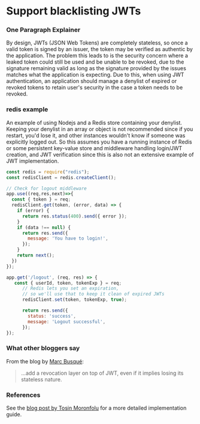 # Support blacklisting JWTs

### One Paragraph Explainer

By design, JWTs (JSON Web Tokens) are completely stateless, so once a valid token is signed by an issuer, the token may be verified as authentic by the application. The problem this leads to is the security concern where a leaked token could still be used and be unable to be revoked, due to the signature remaining valid as long as the signature provided by the issues matches what the application is expecting.
Due to this, when using JWT authentication, an application should manage a denylist of expired or revoked tokens to retain user's security in the case a token needs to be revoked.

### redis  example

An example of using Nodejs and a Redis store containing your denylist. Keeping your denylist in an array or object is not recommended since if you restart, you'd lose it, and other instances wouldn't know if someone was explicitly logged out. So this assumes you have a running instance of Redis or some persistent key-value store and middleware handling login/JWT creation, and JWT verification since this is also not an extensive example of JWT implementation.

```javascript
const redis = require("redis");
const redisClient = redis.createClient();

// Check for logout middleware
app.use((req,res,next)=>{
  const { token } = req;
  redisClient.get(token, (error, data) => {
    if (error) {
      return res.status(400).send({ error });
    }
    if (data !== null) {
      return res.send({
        message: 'You have to login!',
      });
    }
    return next();
  })
});

app.get('/logout', (req, res) => {
   const { userId, token, tokenExp } = req;
      // Redis lets you set an expiration,
      // so we'll use that to keep it clean of expired JWTs 
      redisClient.set(token, tokenExp, true);

      return res.send({
        status: 'success',
        message: 'Logout successful',
      });
});
```

### What other bloggers say

From the blog by [Marc Busqué](http://waiting-for-dev.github.io/blog/2017/01/25/jwt_secure_usage/):
> ...add a revocation layer on top of JWT, even if it implies losing its stateless nature.

### References

See the [blog post by Tosin Moronfolu](https://dev.to/chukwutosin_/how-to-invalidate-a-jwt-using-a-blacklist-28dl) for a more detailed implementation guide.
